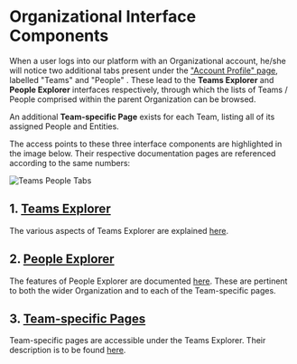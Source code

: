 # Organizational Interface Components

When a user logs into our platform with an Organizational account, he/she will notice two additional tabs present under the ["Account Profile" page](../../accounts/ui/profile-page.md), labelled "Teams" <i class="zmdi zmdi-accounts zmdi-hc-border"></i> and "People" <i class="zmdi zmdi-account zmdi-hc-border"></i>. These lead to the **Teams Explorer** and **People Explorer** interfaces respectively, through which the lists of Teams / People comprised within the parent Organization can be browsed.  

An additional **Team-specific Page** exists for each Team, listing all of its assigned People and Entities.

The access points to these three interface components are highlighted in the image below. Their respective documentation pages are referenced according to the same numbers:

![Teams People Tabs](../../images/collaboration/teams-people-tabs.png "Teams People Tabs")


## 1. [Teams Explorer](teams-explorer.md)

The various aspects of Teams Explorer are explained [here](teams-explorer.md).

## 2. [People Explorer](people-explorer.md)

The features of People Explorer are documented [here](people-explorer.md). These are pertinent to both the wider Organization and to each of the Team-specific pages.

## 3. [Team-specific Pages](team-page.md)

Team-specific pages are accessible under the Teams Explorer. Their description is to be found [here](team-page.md).
